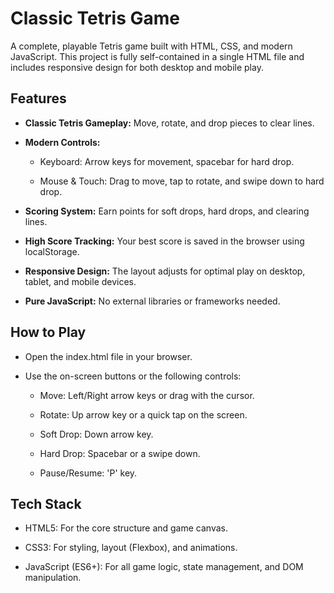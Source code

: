 # **Classic Tetris Game**

A complete, playable Tetris game built with HTML, CSS, and modern JavaScript. This project is fully self-contained in a single HTML file and includes responsive design for both desktop and mobile play.

## **Features**

- **Classic Tetris Gameplay:** Move, rotate, and drop pieces to clear lines.

- **Modern Controls:**

  - Keyboard: Arrow keys for movement, spacebar for hard drop.

  - Mouse & Touch: Drag to move, tap to rotate, and swipe down to hard drop.

- **Scoring System:** Earn points for soft drops, hard drops, and clearing lines.

- **High Score Tracking:** Your best score is saved in the browser using localStorage.

- **Responsive Design:** The layout adjusts for optimal play on desktop, tablet, and mobile devices.

- **Pure JavaScript:** No external libraries or frameworks needed.

## How to Play

- Open the index.html file in your browser.

- Use the on-screen buttons or the following controls:

  - Move: Left/Right arrow keys or drag with the cursor.

  - Rotate: Up arrow key or a quick tap on the screen.

  - Soft Drop: Down arrow key.

  - Hard Drop: Spacebar or a swipe down.

  - Pause/Resume: 'P' key.

## Tech Stack

- HTML5: For the core structure and game canvas.

- CSS3: For styling, layout (Flexbox), and animations.

- JavaScript (ES6+): For all game logic, state management, and DOM manipulation.